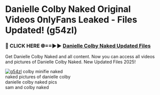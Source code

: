 # Danielle Colby Naked Original Videos 0nlyFans Leaked - Files Updated! (g54zl)

<h3>🔴 CLICK HERE 🌐==►► <a href="https://tinyurl.com/up5wt9bj" rel="nofollow">Danielle Colby Naked Updated Files</a></h3>

Get Danielle Colby Naked and all content. Now you can access all videos and pictures of Danielle Colby Naked. New Updated Files 2025!

[![g54zl](https://i.imgur.com/ABiUzMV.gif)](https://tinyurl.com/up5wt9bj)
colby minifie naked<br>
naked pictures of danielle colby<br>
danielle colby naked pics<br>
sam and colby naked